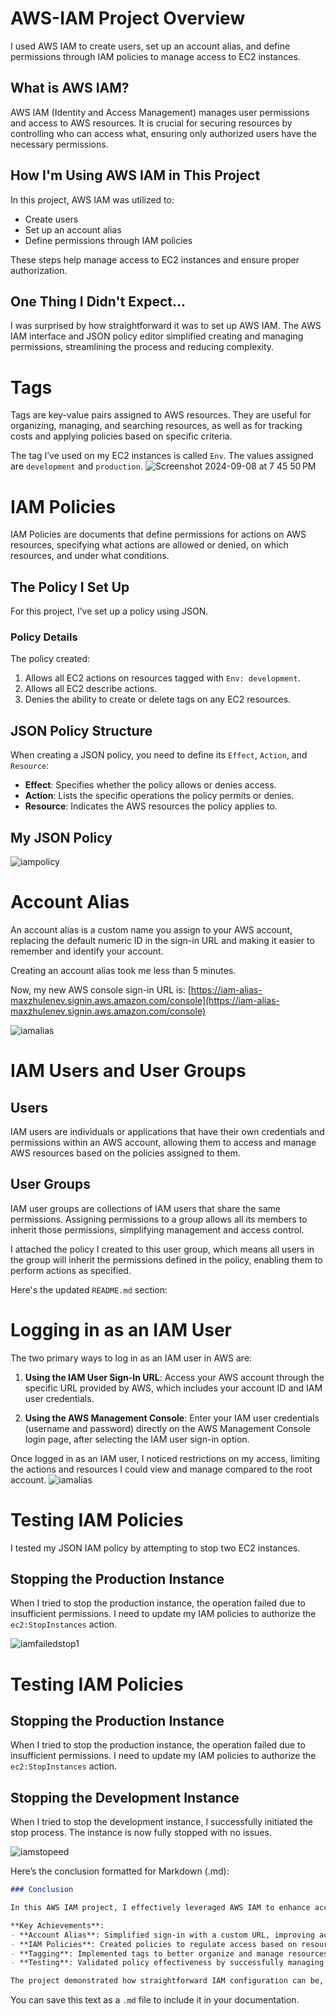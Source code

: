 # AWS-IAM Project Overview
I used AWS IAM to create users, set up an account alias, and define permissions through IAM policies to manage access to EC2 instances.

## What is AWS IAM?

AWS IAM (Identity and Access Management) manages user permissions and access to AWS resources. It is crucial for securing resources by controlling who can access what, ensuring only authorized users have the necessary permissions.

## How I'm Using AWS IAM in This Project

In this project, AWS IAM was utilized to:

- Create users
- Set up an account alias
- Define permissions through IAM policies

These steps help manage access to EC2 instances and ensure proper authorization.

## One Thing I Didn't Expect...

I was surprised by how straightforward it was to set up AWS IAM. The AWS IAM interface and JSON policy editor simplified creating and managing permissions, streamlining the process and reducing complexity.

# Tags

Tags are key-value pairs assigned to AWS resources. They are useful for organizing, managing, and searching resources, as well as for tracking costs and applying policies based on specific criteria.

The tag I’ve used on my EC2 instances is called `Env`. The values assigned are `development` and `production`.
![Screenshot 2024-09-08 at 7 45 50 PM](https://github.com/user-attachments/assets/987abe01-6b31-48bc-9ae6-7bed98ea4b24)

# IAM Policies

IAM Policies are documents that define permissions for actions on AWS resources, specifying what actions are allowed or denied, on which resources, and under what conditions.

## The Policy I Set Up

For this project, I’ve set up a policy using JSON.

### Policy Details

The policy created:

1. Allows all EC2 actions on resources tagged with `Env: development`.
2. Allows all EC2 describe actions.
3. Denies the ability to create or delete tags on any EC2 resources.

## JSON Policy Structure

When creating a JSON policy, you need to define its `Effect`, `Action`, and `Resource`:

- **Effect**: Specifies whether the policy allows or denies access.
- **Action**: Lists the specific operations the policy permits or denies.
- **Resource**: Indicates the AWS resources the policy applies to.

## My JSON Policy
![iampolicy](https://github.com/user-attachments/assets/3f8c6c61-4807-4009-ba7d-cad03c353a19)

# Account Alias

An account alias is a custom name you assign to your AWS account, replacing the default numeric ID in the sign-in URL and making it easier to remember and identify your account.

Creating an account alias took me less than 5 minutes.

Now, my new AWS console sign-in URL is: [https://iam-alias-maxzhulenev.signin.aws.amazon.com/console](https://iam-alias-maxzhulenev.signin.aws.amazon.com/console)

![iamalias](https://github.com/user-attachments/assets/b6472010-a4bd-42b2-833b-91577c84a4f9)

# IAM Users and User Groups

## Users

IAM users are individuals or applications that have their own credentials and permissions within an AWS account, allowing them to access and manage AWS resources based on the policies assigned to them.

## User Groups

IAM user groups are collections of IAM users that share the same permissions. Assigning permissions to a group allows all its members to inherit those permissions, simplifying management and access control.

I attached the policy I created to this user group, which means all users in the group will inherit the permissions defined in the policy, enabling them to perform actions as specified.

Here's the updated `README.md` section:

# Logging in as an IAM User

The two primary ways to log in as an IAM user in AWS are:

1. **Using the IAM User Sign-In URL**: Access your AWS account through the specific URL provided by AWS, which includes your account ID and IAM user credentials.

2. **Using the AWS Management Console**: Enter your IAM user credentials (username and password) directly on the AWS Management Console login page, after selecting the IAM user sign-in option.

Once logged in as an IAM user, I noticed restrictions on my access, limiting the actions and resources I could view and manage compared to the root account.
![iamalias](https://github.com/user-attachments/assets/7fc64209-74f2-459b-9af1-2ebe2d42b235)

# Testing IAM Policies

I tested my JSON IAM policy by attempting to stop two EC2 instances.

## Stopping the Production Instance

When I tried to stop the production instance, the operation failed due to insufficient permissions. I need to update my IAM policies to authorize the `ec2:StopInstances` action.

![iamfailedstop1](https://github.com/user-attachments/assets/2cadd79e-c341-4756-bfd2-e58ea31fc82e)


# Testing IAM Policies

## Stopping the Production Instance

When I tried to stop the production instance, the operation failed due to insufficient permissions. I need to update my IAM policies to authorize the `ec2:StopInstances` action.

## Stopping the Development Instance

When I tried to stop the development instance, I successfully initiated the stop process. The instance is now fully stopped with no issues.

![iamstopeed](https://github.com/user-attachments/assets/284fdb32-6e9d-43f4-a7d9-dbba33a702f5)

Here’s the conclusion formatted for Markdown (.md):

```markdown
### Conclusion

In this AWS IAM project, I effectively leveraged AWS IAM to enhance access management and security for EC2 instances. By creating users, setting up a custom account alias, and defining detailed IAM policies, I ensured secure and organized access control.

**Key Achievements**:
- **Account Alias**: Simplified sign-in with a custom URL, improving account manageability.
- **IAM Policies**: Created policies to regulate access based on resource tags and actions, enhancing control over EC2 instances.
- **Tagging**: Implemented tags to better organize and manage resources, facilitating cost tracking and policy application.
- **Testing**: Validated policy effectiveness by successfully managing instance operations according to permissions, identifying areas for policy improvement.

The project demonstrated how straightforward IAM configuration can be, while also highlighting the importance of precise policy definitions for optimal security and operational efficiency.
```

You can save this text as a `.md` file to include it in your documentation.


